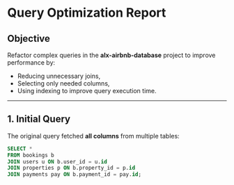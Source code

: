 # Query Optimization Report

## Objective

Refactor complex queries in the **alx-airbnb-database** project to improve performance by:

- Reducing unnecessary joins,
- Selecting only needed columns,
- Using indexing to improve query execution time.

---

## 1. Initial Query

The original query fetched **all columns** from multiple tables:

```sql
SELECT *
FROM bookings b
JOIN users u ON b.user_id = u.id
JOIN properties p ON b.property_id = p.id
JOIN payments pay ON b.payment_id = pay.id;
```
